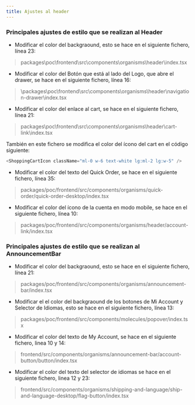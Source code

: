 ```yaml
---
title: Ajustes al header
---
```


### Principales ajustes de estilo que se realizan al Header

* Modificar el color del backgraound, esto se hace en el siguiente fichero, línea 23:

> packages\poc\frontend\src\components\organisms\header\index.tsx

* Modificar el color del Botón que está al lado del Logo, que abre el drawer, se hace en el siguiente fichero, línea 16:

> \packages\poc\frontend\src\components\organisms\header\navigation-drawer\index.tsx

* Modificar el color del enlace al cart, se hace en el siguiente fichero, línea 21:

> packages\poc\frontend\src\components\organisms\header\cart-link\index.tsx

También en este fichero se modifica el color del ícono del cart en el código siguiente:

```ts
<ShoppingCartIcon className="ml-0 w-6 text-white lg:ml-2 lg:w-5" />
```

* Modificar el color del texto del Quick Order, se hace en el siguiente fichero, línea 35:

> packages/poc/frontend/src/components/organisms/quick-order/quick-order-desktop/index.tsx

* Modificar el color del ícono de la cuenta en modo mobile, se hace en el siguiente fichero, línea 10:

> packages/poc/frontend/src/components/organisms/header/account-link/index.tsx

### Principales ajustes de estilo que se realizan al AnnouncementBar

* Modificar el color del backgraound, esto se hace en el siguiente fichero, línea 21:

> packages/poc/frontend/src/components/organisms/announcement-bar/index.tsx

* Modificar el el color del backgraound de los botones de Mi Account y Selector de Idiomas, esto se hace en el siguiente fichero, línea 13:

> packages/poc/frontend/src/components/molecules/popover/index.tsx

* Modificar el color del texto de My Account, se hace en el siguiente fichero, linea 10 y 14:

> frontend/src/components/organisms/announcement-bar/account-button/button/index.tsx

* Modificar el color del texto del selector de idiomas se hace en el siguiente fichero, linea 12 y 23:

> frontend/src/components/organisms/shipping-and-language/ship-and-language-desktop/flag-button/index.tsx